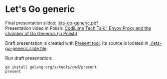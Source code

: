 # Let's Go generic

Final presentation slides: [lets-go-generic.pdf](./lets-go-generic.pdf)  
Presentation video in Polish: [CodiLime Tech Talk | Envoy Proxy and the chamber of Go Generics (in Polish)](https://www.youtube.com/watch?v=zLIUrhimNBY)

Draft presentation is created with [Present tool](https://pkg.go.dev/golang.org/x/tools/cmd/present). Its source is located in [./lets-go-generic.slide file](./lets-go-generic.slide).

Run draft presentation:

```shell
go install golang.org/x/tools/cmd/present
present
```
